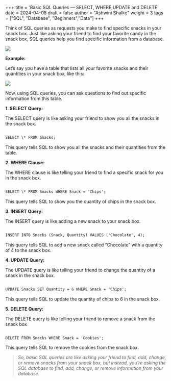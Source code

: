 +++
title = 'Basic SQL Queries — SELECT, WHERE,UPDATE and DELETE'
date = 2024-04-08
draft = false
author = "Ashwini Shalke"
weight = 3
tags = ["SQL", "Database", "Beginners","Data"]
+++

Think of SQL queries as requests you make to find specific snacks in your snack box. Just like asking your friend to find your favorite candy in the snack box, SQL queries help you find specific information from a database.

![](https://miro.medium.com/v2/resize:fit:1252/1*fyjzim8_G6znKgroCzTD0A.jpeg)

**Example:**

Let’s say you have a table that lists all your favorite snacks and their quantities in your snack box, like this:

![](https://miro.medium.com/v2/resize:fit:1400/1*h8shvj86PCwP01jVQ_jS_w.png)

Now, using SQL queries, you can ask questions to find out specific information from this table.

**1\. SELECT Query:**

The SELECT query is like asking your friend to show you all the snacks in the snack box.

```html

SELECT \* FROM Snacks;

```

This query tells SQL to show you all the snacks and their quantities from the table.

**2\. WHERE Clause:**

The WHERE clause is like telling your friend to find a specific snack for you in the snack box.

```html

SELECT \* FROM Snacks WHERE Snack = 'Chips';

```

This query tells SQL to show you the quantity of chips in the snack box.

**3\. INSERT Query:**

The INSERT query is like adding a new snack to your snack box.

```html

INSERT INTO Snacks (Snack, Quantity) VALUES ('Chocolate', 4);

```

This query tells SQL to add a new snack called “Chocolate” with a quantity of 4 to the snack box.

**4\. UPDATE Query:**

The UPDATE query is like telling your friend to change the quantity of a snack in the snack box.

```html

UPDATE Snacks SET Quantity = 6 WHERE Snack = 'Chips';

```

This query tells SQL to update the quantity of chips to 6 in the snack box.

**5\. DELETE Query:**

The DELETE query is like telling your friend to remove a snack from the snack box

```html

DELETE FROM Snacks WHERE Snack = 'Cookies';

```

This query tells SQL to remove the cookies from the snack box.


> _So, basic SQL queries are like asking your friend to find, add, change, or remove snacks from your snack box, but instead, you’re asking the SQL database to find, add, change, or remove information from your database._